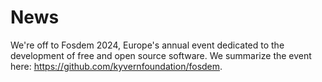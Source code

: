 # News
We're off to Fosdem 2024, Europe's annual event dedicated to the development of free and open source software. We summarize the event here: https://github.com/kyvernfoundation/fosdem.
